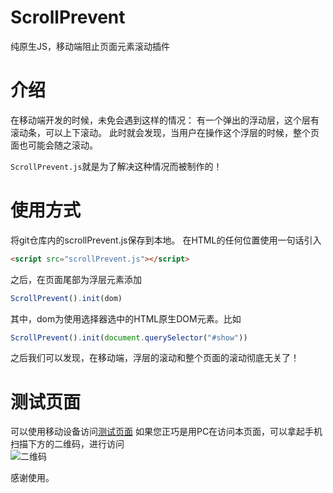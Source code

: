 # ScrollPrevent
纯原生JS，移动端阻止页面元素滚动插件

# 介绍
在移动端开发的时候，未免会遇到这样的情况：
有一个弹出的浮动层，这个层有滚动条，可以上下滚动。
此时就会发现，当用户在操作这个浮层的时候，整个页面也可能会随之滚动。

`ScrollPrevent.js`就是为了解决这种情况而被制作的！

# 使用方式
将git仓库内的scrollPrevent.js保存到本地。
在HTML的任何位置使用一句话引入
```html
<script src="scrollPrevent.js"></script>
```
之后，在页面尾部为浮层元素添加
```javascript
ScrollPrevent().init(dom)
```
其中，dom为使用选择器选中的HTML原生DOM元素。比如
```javascript
ScrollPrevent().init(document.querySelector("#show"))
```
之后我们可以发现，在移动端，浮层的滚动和整个页面的滚动彻底无关了！

# 测试页面
可以使用移动设备访问[测试页面](http://139.129.132.196/scrollprevent/)
如果您正巧是用PC在访问本页面，可以拿起手机扫描下方的二维码，进行访问
<br>
![二维码](https://image.hduzplus.xyz/image/1488113445465.png)


感谢使用。
